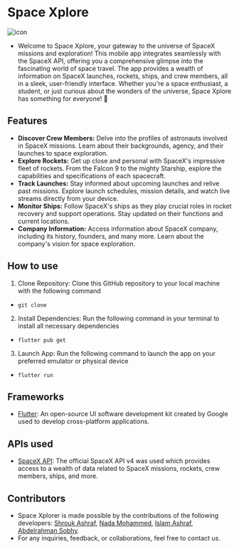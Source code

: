 # Space Xplore 

![icon](https://github.com/Shrouk-Ashraf/Space_app/assets/96924895/25c05e3c-3e7f-4cd1-bc37-05ed79f29a88)

- Welcome to Space Xplore, your gateway to the universe of SpaceX missions and exploration! This mobile app integrates seamlessly with the SpaceX API, offering you a comprehensive glimpse into the fascinating world of space travel. The app provides a wealth of information on SpaceX launches, rockets, ships, and crew members, all in a sleek, user-friendly interface. Whether you're a space enthusiast, a student, or just curious about the wonders of the universe, Space Xplore has something for everyone! 🚀

## Features 
- **Discover Crew Members:** Delve into the profiles of astronauts involved in SpaceX missions. Learn about their backgrounds, agency, and their launches to space exploration.
- **Explore Rockets:** Get up close and personal with SpaceX's impressive fleet of rockets. From the Falcon 9 to the mighty Starship, explore the capabilities and specifications of each spacecraft.
- **Track Launches:** Stay informed about upcoming launches and relive past missions. Explore launch schedules, mission details, and watch live streams directly from your device.
- **Monitor Ships:** Follow SpaceX's ships as they play crucial roles in rocket recovery and support operations. Stay updated on their functions and current locations.
- **Company Information:** Access information about SpaceX company, including its history, founders, and many more. Learn about the company's vision for space exploration.

## How to use
1. Clone Repository: Clone this GitHub repository to your local machine with the following command
 - ```git clone```
2. Install Dependencies: Run the following command in your terminal to install all necessary dependencies
 - ```flutter pub get```
3. Launch App: Run the following command to launch the app on your preferred emulator or physical device
 - ```flutter run```

## Frameworks
- [Flutter](https://flutter.dev): An open-source UI software development kit created by Google used to develop cross-platform applications.

## APIs used
- [SpaceX API](https://github.com/r-spacex/SpaceX-API/tree/master/docs#rspacex-api-docs): The official SpaceX API v4 was used which provides access to a wealth of data related to SpaceX missions, rockets, crew members, ships, and more.

## Contributors
- Space Xplorer is made possible by the contributions of the following developers: [Shrouk Ashraf](https://github.com/Shrouk-Ashraf), [Nada Mohammed](https://github.com/nadaamohhamed), [Islam Ashraf](https://github.com/islamashraf2003), [Abdelrahman Sobhy](https://github.com/abdarahmann).
-  For any inquiries, feedback, or collaborations, feel free to contact us.
